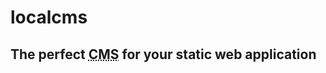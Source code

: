 # localcms
## The perfect <abbr title="Content Management System">CMS</abbr> for your static web application
